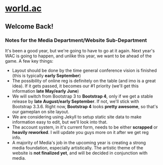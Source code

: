 # [world.ac](http://world.ac)
## Welcome Back!

### Notes for the Media Department/Website Sub-Department

It's been a good year, but we're going to have to go at it again. Next year's WAC is going to happen, and unlike this year, we want to be ahead of the game. A few key things:
* Layout should be done by the time general conference vision is finished (this is typically **early September**)
* The possibility of online reg is definitely on the table (and imo is a great idea). If it gets passed, it becomes our #1 priority (we'll get this information **late May/early June**)
* We will switch from Bootstrap 3 to **Bootstrap 4**, only if we get a stable release by **late August/early September**. If not, we'll stick with Bootstrap 3.3.6. Right now, **Bootstrap 4** looks **pretty awesome**, so that's our gameplan on site layout.
* We are considering using Jekyll to setup static site data to make information easy to edit, but we'll look into that.
* The account system, in it's current form, needs to be either **scrapped** or **heavily reworked**. I will update you guys more on it after we get reg info.
* A majority of Media's job in the upcoming year is creating a strong media foundation, especially artistically. The artistic theme of the website is **not finalized yet**, and will be decided in conjunction with media.
